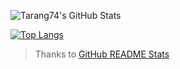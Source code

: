 ![Tarang74's GitHub Stats](https://github-readme-stats.vercel.app/api?username=Tarang74&show_icons=true&hide_border=true&count_private=true&theme=merko)

[![Top Langs](https://github-readme-stats.vercel.app/api/top-langs/?username=Tarang)](https://github.com/anuraghazra/github-readme-stats)

 > Thanks to [GitHub README Stats](https://github.com/anuraghazra/github-readme-stats)
